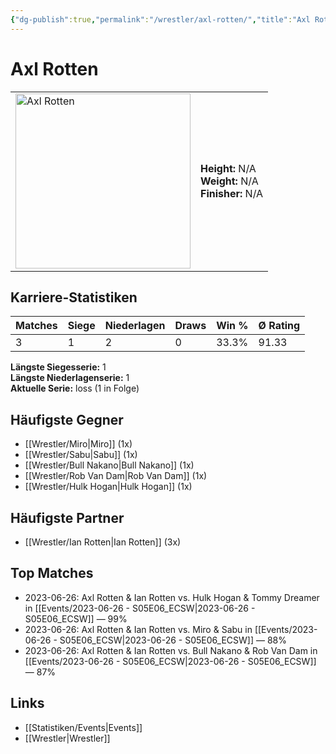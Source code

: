 ```yaml
---
{"dg-publish":true,"permalink":"/wrestler/axl-rotten/","title":"Axl Rotten","tags":["wrestler"],"noteIcon":""}
---
```



# Axl Rotten

<table>
        <tr>
        <td><img src="https://github.com/CptSpaulding1980/choke-slam-wrestling/releases/download/images/Axl_Rotten.png" width="280" alt="Axl Rotten"></td>
        <td>
        <b>Height:</b> N/A<br>
        <b>Weight:</b> N/A<br>
        <b>Finisher:</b> N/A<br>
        </td>
        </tr>
        </table>
        
## Karriere-Statistiken

| Matches | Siege | Niederlagen | Draws | Win % | Ø Rating |
|---------|-------|-------------|-------|-------|-----------|
| 3 | 1 | 2 | 0 | 33.3% | 91.33 |

**Längste Siegesserie:** 1<br>**Längste Niederlagenserie:** 1<br>**Aktuelle Serie:** loss (1 in Folge)


## Häufigste Gegner
- [[Wrestler/Miro\|Miro]] (1x)
- [[Wrestler/Sabu\|Sabu]] (1x)
- [[Wrestler/Bull Nakano\|Bull Nakano]] (1x)
- [[Wrestler/Rob Van Dam\|Rob Van Dam]] (1x)
- [[Wrestler/Hulk Hogan\|Hulk Hogan]] (1x)

## Häufigste Partner
- [[Wrestler/Ian Rotten\|Ian Rotten]] (3x)

## Top Matches
- 2023-06-26: Axl Rotten & Ian Rotten vs. Hulk Hogan & Tommy Dreamer in [[Events/2023-06-26 - S05E06_ECSW\|2023-06-26 - S05E06_ECSW]] — 99%
- 2023-06-26: Axl Rotten & Ian Rotten vs. Miro & Sabu in [[Events/2023-06-26 - S05E06_ECSW\|2023-06-26 - S05E06_ECSW]] — 88%
- 2023-06-26: Axl Rotten & Ian Rotten vs. Bull Nakano & Rob Van Dam in [[Events/2023-06-26 - S05E06_ECSW\|2023-06-26 - S05E06_ECSW]] — 87%

## Links
- [[Statistiken/Events\|Events]]
- [[Wrestler\|Wrestler]]
